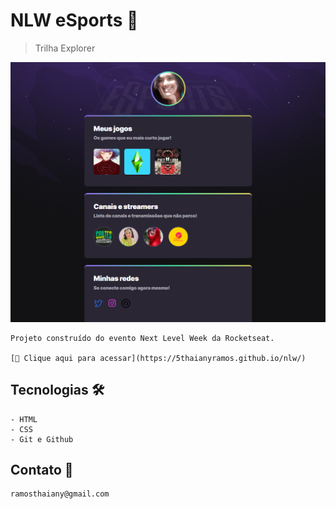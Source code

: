 # NLW eSports 🚀

 > Trilha Explorer
 
 ![preview](https://github.com/5ThaianyRamos/nlw/blob/master/.github/preview.png?raw=true)

    Projeto construído do evento Next Level Week da Rocketseat.
    
    [🔗 Clique aqui para acessar](https://5thaianyramos.github.io/nlw/)

 
## Tecnologias 🛠️

    - HTML
    - CSS
    - Git e Github

## Contato 📧

    ramosthaiany@gmail.com
